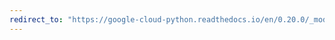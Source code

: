 ```yaml
---
redirect_to: "https://google-cloud-python.readthedocs.io/en/0.20.0/_modules/google/cloud/storage/blob.html"
---
```

